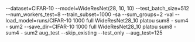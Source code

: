 --dataset=CIFAR-10 --model=WideResNet(28, 10, 10) --test_batch_size=512 --num_workers_test=8 --train_subset=1000 -sa --sum_groups=2 -val --load_model=runs/CIFAR-10 1000 full WideResNet28_10 platou sum8 - sum4 - sum2 --save_dir=CIFAR-10 1000 full WideResNet28_10 platou sum8 - sum4 - sum2 aug_test --skip_existing --test_only --aug_test=125